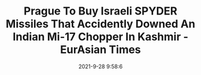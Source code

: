 ---
"title": "Prague To Buy Israeli SPYDER Missiles That Accidently Downed An Indian Mi-17 Chopper In Kashmir - EurAsian Times"
"date": "2021-9-28 9:58:6"
"feed_name": "GOOGLENEWSINDUSTRIAL"
"feed_website": "https://news.google.com/search?q=industrial%2Bincident&hl=en-US&gl=US&ceid=US:en"
"feed_rss": "https://news.google.com/rss/search?q=industrial%2Bincident&hl=en-US&gl=US&ceid=US:en"
"link": "https://eurasiantimes.com/prague-to-buy-israeli-spyder-missiles-that-accidently-downed-an-indian-mi-17-chopper-in-kashmir/"
"file": "_posts/2021-1-1-2739516ef9f1f7186b251ee2055a1379e005bff8.md"
"accident": "0"
"drilling": "0"
"dead": "0"
"injured": "0"
"where": "unknown site"
"place": "unknown place"
---
